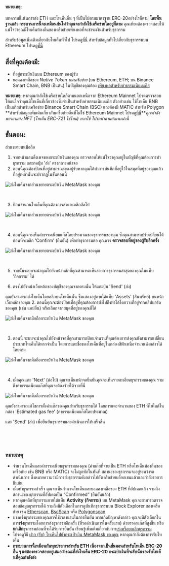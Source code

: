 
#### หมายเหตุ:


บทความนี้เน้นการส่ง ETH และโทเค็นอื่น ๆ ที่เป็นไปตามมาตรฐาน ERC-20อย่างไรก็ตาม **โดยพื้นฐานแล้ว กระบวนการนี้จะเหมือนกันไม่ว่าคุณจะกำลังใช้เครือข่ายใดอยู่ก็ตาม** คุณเพียงต้องตรวจสอบให้แน่ใจว่าคุณมีโทเค็นท้องถิ่นของเครือข่ายเพียงพอที่จะชำระเงินสำหรับธุรกรรม


สำหรับข้อมูลเพิ่มเติมเกี่ยวกับโทเค็นทั่วไป โปรด[ดูที่นี่](https://support.metamask.io/hc/en-us/articles/4405497827355-User-guide-Tokens) สำหรับข้อมูลทั่วไปเกี่ยวกับธุรกรรมบน Ethereum โปรด[ดูที่นี่](https://support.metamask.io/hc/en-us/articles/4410741657499-User-Guide-Transactions)



สิ่งที่คุณต้องมี:
-----------------


* ที่อยู่กระเป๋าเงินบน Ethereum ของผู้รับ
* ยอดคงเหลือของ *Native Token บนเครือข่าย*  (บน Ethereum, ETH; บน Binance Smart Chain, BNB เป็นต้น) ในบัญชีของคุณต้อง [เพียงพอสำหรับค่าธรรมเนียมแก๊ส](https://support.metamask.io/hc/en-us/articles/4404600179227-User-Guide-Gas)


**หมายเหตุ**: หากคุณกำลังใช้เครือข่ายใดก็ตามนอกเหนือจาก Ethereum Mainnet โปรดตรวจสอบให้แน่ใจว่าคุณมีโทเค็นที่เกี่ยวข้องซึ่งจำเป็นสำหรับค่าธรรมเนียมแก๊ส ตัวอย่างเช่น ใช้โทเค็น BNB เป็นแก๊สสำหรับเครือข่าย Binance Smart Chain (BSC) และต้องมี MATIC สำหรับ Polygon **สำหรับข้อมูลเพิ่มเติมเกี่ยวกับเครือข่ายอื่นที่ไม่ใช่ Ethereum Mainnet โปรดดู[ที่นี่](https://support.metamask.io/hc/en-us/articles/4404424659995-User-Guide-Custom-networks-and-sidechains)***คุณกำลังพยายามส่ง NFT (โทเค็น ERC-721 ใช่ไหม) หากใช้ โปรดทำตามคำแนะนำนี้*


ขั้นตอน:
--------




ส่วนขยายบนมือถือ


1. จากหน้าแลนดิ้งเพจของกระเป๋าเงินของคุณ ตรวจสอบให้แน่ใจว่าคุณอยู่ในบัญชีที่คุณต้องการทำธุรกรรม และกดปุ่ม 'ส่ง' ตรงกลางหน้าจอ
2. ตอนนี้คุณต้องป้อนที่อยู่สาธารณะของผู้รับหากคุณได้ทำการบันทึกที่อยู่ไว้ในสมุดที่อยู่ของคุณแล้ว ที่อยู่เหล่านั้นจะปรากฏในขั้นตอนนี้


![ส่งโทเค็นจากส่วนขยายกระเป๋าเงิน MetaMask ของคุณ](https://support.metamask.io/hc/article_attachments/10081970688667)


 


3. ป้อนจำนวนโทเค็นที่คุณต้องการส่งและคลิกถัดไป


![ส่งโทเค็นจากส่วนขยายกระเป๋าเงิน MetaMask ของคุณ](https://support.metamask.io/hc/article_attachments/10081985074843)


 


4. ตอนนี้คุณจะเห็นค่าธรรมเนียมแก๊สโดยประมาณของธุรกรรมของคุณ ซึ่งคุณสามารถปรับเปลี่ยนได้ก่อนที่จะคลิก 'Confirm' (ยืนยัน) เพื่อทำธุรกรรมต่อ คุณควร **ตรวจสอบที่อยู่ของผู้รับอีกครั้ง**


![ส่งโทเค็นจากส่วนขยายกระเป๋าเงิน MetaMask ของคุณ](https://support.metamask.io/hc/article_attachments/10081984689179)


 


5. จากนั้นระบบจะนำคุณไปยังหน้าหลักที่คุณสามารถเห็นรายการธุรกรรมล่าสุดของคุณในแท็บ 'กิจกรรม' ได้




1. ตรงไปยังหน้าเว็บหล้กของบัญชีของคุณจากตรงนั้น ให้แตะปุ่ม 'Send' (ส่ง)


คุณยังสามารถส่งโทเค็นโดยคลิกบนโทเค็นนั้น ซึ่งแสดงอยู่ภายใต้แท็บ 'Assets' (สินทรัพย์) บนหน้าเว็บหลักของคุณ
2. ตอนนี้คุณจะต้องป้อนที่อยู่ที่คุณต้องการส่งไปถึงทำได้โดยวางที่อยู่จากคลิปบอร์ดของคุณ (เช่น แอปอื่น) หรือเลือกจากสมุดที่อยู่ของคุณก็ได้


![ส่งโทเค็นจากมือถือกระเป๋าเงิน MetaMask ของคุณ](https://support.metamask.io/hc/article_attachments/10082688896923)


 


3. ตอนนี้ ระบบจะนำคุณไปยังหน้าจอที่คุณสามารถป้อนจำนวนที่คุณต้องการส่งคุณยังสามารถเปลี่ยนประเภทโทเค็นได้หากจำเป็น โดยการแตะชื่อของโทเค็นที่อยู่ในกล่องสีฟ้าเหนือจำนวนดังกล่าวได้โดยตรง


![ส่งโทเค็นจากมือถือกระเป๋าเงิน MetaMask ของคุณ](https://support.metamask.io/hc/article_attachments/10082688018843)


 


4. เมื่อคุณแตะ 'Next' (ต่อไป) คุณจะเห็นหน้าจอยืนยันคุณจะเห็นรายละเอียดธุรกรรมของคุณ รวมถึงค่าธรรมเนียมแก๊สที่คุณจะต้องจ่ายได้จากที่นี่


![ส่งโทเค็นจากมือถือกระเป๋าเงิน MetaMask ของคุณ](https://support.metamask.io/hc/article_attachments/10082688455451)


คุณยังสามารถแก้ไขการตั้งค่าแก๊สของคุณสำหรับธุรกรรมได้ โดยการแตะจำนวนของ ETH ที่ไฮไลต์ในกล่อง 'Estimated gas fee' (ค่าธรรมเนียมแก๊สโดยประมาณ)


แตะ 'Send' (ส่ง) เพื่อยืนยันธุรกรรมและดำเนินการให้เสร็จสิ้น


 




 


### หมายเหตุ


* จำนวนโทเค็นและค่าธรรมเนียมธุรกรรมของคุณ (ค่าแก๊สที่จ่ายเป็น ETH หรือโทเค็นท้องถิ่นของเครือข่าย เช่น BNB หรือ MATIC) จะไม่ถูกหักในทันที สถานะของธุรกรรมจะอยู่ระหว่งรอดำเนินการ ซึ่งหมายความว่ามีการส่งธุรกรรมดังกล่าวไปยังเครือข่ายบล็อกเชนแล้วและกำลังรอการยืนยัน
* เมื่อทำธุรกรรมสำเร็จ คุณจะเห็นจำนวนโทเค็นและยอดคงเหลือของ ETH ที่อัปเดตแล้ว รวมถึงสถานะของธุรกรรมที่อัปเดตเป็น “Confirmed” (ยืนยันแล้ว)
* หากคุณคลิกที่ธุรกรรมภายใต้แท็บ **Activity (กิจกรรม)** บน MetaMask คุณจะสามารถตรวจสอบข้อมูลธุรกรรมได้ รวมถึงมีตัวเลือกในการดูบันทึกธุรกรรมบน Block Explorer ของเครือข่าย เช่น [Etherscan](https://etherscan.io/), [BscScan](https://bscscan.com/) หรือ [Polygonscan](https://polygonscan.com/)
* บางครั้งธุรกรรมของคุณอาจใช้เวลานานในการยืนยัน หากเกิดปัญหาดังกล่าว คุณจะมีตัวเลือกในการ**เร่ง**ธุรกรรมโดยการส่งธุรกรรมอีกครั้ง (ที่รอดำเนินการในครั้งแรก) ด้วยราคาแก๊สที่สูงขึ้น หรือ**ยกเลิก**ธุรกรรมก่อนที่จะได้รับการยืนยัน เรียนรู้เพิ่มเติมเกี่ยวกับการ[เร่งหรือยกเลิกธุรกรรม](https://support.metamask.io/hc/en-us/articles/360015489251-How-to-Speed-Up-or-Cancel-a-Pending-Transaction#:~:text=In%20this%20case%2C%20you%20can,%2C%20simply%20select%20%22Cancel%22.)
* โปรดดูวิธี [ฝาก (รับ) โทเค็นไปยังกระเป๋าเงิน MetaMask ของคุณ](https://support.metamask.io/hc/en-us/articles/360028141672-How-to-deposit-receive-tokens-to-your-MetaMask-Wallet)  หากคุณกำลังต้องการรับโทเค็น
* **กระบวนการนี้เหมือนกันทุกประการสำหรับ ETH เนื่องจากเป็นขั้นตอนสำหรับโทเค็น ERC-20 อื่น ๆ แต่ต้องตรวจสอบอยู่เสมอว่าขณะที่ส่งโทเค็น ERC-20 กระเป๋าเงินที่จะรับนั้นรองรับโทเค็นที่คุณกำลังส่ง**


 

